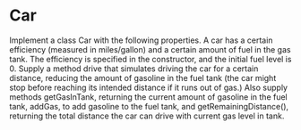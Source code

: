 # Car

Implement a class Car with the following properties. A car has a certain efficiency (measured in miles/gallon) and a certain amount of fuel in the gas tank. The efficiency is specified in the constructor, and the initial fuel level is 0. Supply a method drive that simulates driving the car for a certain distance, reducing the amount of gasoline in the fuel tank (the car might stop before reaching its intended distance if it runs out of gas.) Also supply methods getGasInTank, returning the current amount of gasoline in the fuel tank, addGas, to add gasoline to the fuel tank, and getRemainingDistance(), returning the total distance the car can drive with current gas level in tank.
